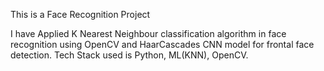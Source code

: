 This is a Face Recognition Project

I have Applied K Nearest Neighbour classification algorithm in face recognition using OpenCV and HaarCascades CNN model for frontal face detection.
Tech Stack used is Python, ML(KNN), OpenCV.
